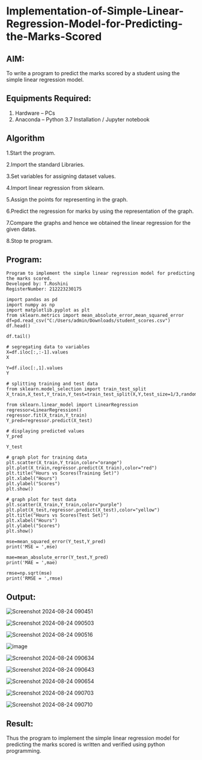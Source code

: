 # Implementation-of-Simple-Linear-Regression-Model-for-Predicting-the-Marks-Scored

## AIM:
To write a program to predict the marks scored by a student using the simple linear regression model.

## Equipments Required:
1. Hardware – PCs
2. Anaconda – Python 3.7 Installation / Jupyter notebook

## Algorithm

1.Start the program.

2.Import the standard Libraries.

3.Set variables for assigning dataset values.

4.Import linear regression from sklearn.

5.Assign the points for representing in the graph.

6.Predict the regression for marks by using the representation of the graph.

7.Compare the graphs and hence we obtained the linear regression for the given datas.

8.Stop te program.

## Program:
```
Program to implement the simple linear regression model for predicting the marks scored.
Developed by: T.Roshini
RegisterNumber: 212223230175

import pandas as pd
import numpy as np
import matplotlib.pyplot as plt
from sklearn.metrics import mean_absolute_error,mean_squared_error
df=pd.read_csv("C:/Users/admin/Downloads/student_scores.csv")
df.head()

df.tail()

# segregating data to variables
X=df.iloc[:,:-1].values
X

Y=df.iloc[:,1].values
Y

# splitting training and test data
from sklearn.model_selection import train_test_split
X_train,X_test,Y_train,Y_test=train_test_split(X,Y,test_size=1/3,random_state=0)

from sklearn.linear_model import LinearRegression
regressor=LinearRegression()
regressor.fit(X_train,Y_train)
Y_pred=regressor.predict(X_test)

# displaying predicted values
Y_pred

Y_test

# graph plot for training data
plt.scatter(X_train,Y_train,color="orange")
plt.plot(X_train,regressor.predict(X_train),color="red")
plt.title("Hours vs Scores(Training Set)")
plt.xlabel("Hours")
plt.ylabel("Scores")
plt.show()

# graph plot for test data
plt.scatter(X_train,Y_train,color="purple")
plt.plot(X_test,regressor.predict(X_test),color="yellow")
plt.title("Hours vs Scores(Test Set)")
plt.xlabel("Hours")
plt.ylabel("Scores")
plt.show()

mse=mean_squared_error(Y_test,Y_pred)
print('MSE = ',mse)

mae=mean_absolute_error(Y_test,Y_pred)
print('MAE = ',mae)

rmse=np.sqrt(mse)
print('RMSE = ',rmse) 

```

## Output:

![Screenshot 2024-08-24 090451](https://github.com/user-attachments/assets/dbe7969d-33e6-47a2-8cf1-db842272c37b)

![Screenshot 2024-08-24 090503](https://github.com/user-attachments/assets/86efaf97-5759-45c1-8cdc-54e768946ca0)

![Screenshot 2024-08-24 090516](https://github.com/user-attachments/assets/56357c81-25a4-4dd7-9110-977c9f266433)

![image](https://github.com/user-attachments/assets/cc454a00-abf1-46c9-bfce-65a65e209aed)

![Screenshot 2024-08-24 090634](https://github.com/user-attachments/assets/15f80ceb-ad49-4eff-be30-d55cd88c08d7)

![Screenshot 2024-08-24 090643](https://github.com/user-attachments/assets/1ec6b822-0ece-4f24-9fe1-0803d6937729)

![Screenshot 2024-08-24 090654](https://github.com/user-attachments/assets/cbbf89cc-c815-4ce1-97ad-1c96b782c83d)

![Screenshot 2024-08-24 090703](https://github.com/user-attachments/assets/f84d05fe-7b58-4c48-b8c2-45fbfe4c8010)

![Screenshot 2024-08-24 090710](https://github.com/user-attachments/assets/6e05218e-beb2-4935-a148-6056a7837635)


## Result:
Thus the program to implement the simple linear regression model for predicting the marks scored is written and verified using python programming.
